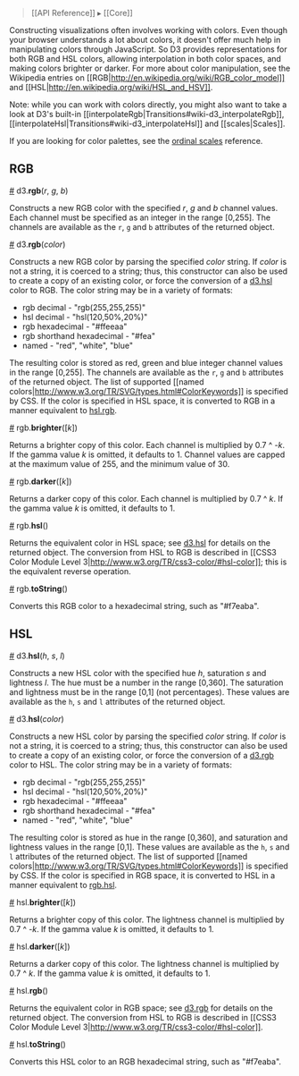 > [[API Reference]] ▸ [[Core]]

Constructing visualizations often involves working with colors. Even though your browser understands a lot about colors, it doesn't offer much help in manipulating colors through JavaScript. So D3 provides representations for both RGB and HSL colors, allowing interpolation in both color spaces, and making colors brighter or darker. For more about color manipulation, see the Wikipedia entries on [[RGB|http://en.wikipedia.org/wiki/RGB_color_model]] and [[HSL|http://en.wikipedia.org/wiki/HSL_and_HSV]].

Note: while you can work with colors directly, you might also want to take a look at D3's built-in [[interpolateRgb|Transitions#wiki-d3_interpolateRgb]], [[interpolateHsl|Transitions#wiki-d3_interpolateHsl]] and [[scales|Scales]].

If you are looking for color palettes, see the [ordinal scales](Ordinal-Scales) reference.

## RGB

<a name="d3_rgb" href="Colors#wiki-d3_rgb">#</a> d3.<b>rgb</b>(<i>r</i>, <i>g</i>, <i>b</i>)

Constructs a new RGB color with the specified *r*, *g* and *b* channel values. Each channel must be specified as an integer in the range [0,255]. The channels are available as the `r`, `g` and `b` attributes of the returned object.

<a href="Colors#wiki-d3_rgb">#</a> d3.<b>rgb</b>(<i>color</i>)

Constructs a new RGB color by parsing the specified *color* string. If *color* is not a string, it is coerced to a string; thus, this constructor can also be used to create a copy of an existing color, or force the conversion of a [d3.hsl](Colors#wiki-d3_hsl) color to RGB. The color string may be in a variety of formats:

* rgb decimal - "rgb(255,255,255)"
* hsl decimal - "hsl(120,50%,20%)"
* rgb hexadecimal - "#ffeeaa"
* rgb shorthand hexadecimal - "#fea"
* named - "red", "white", "blue"

The resulting color is stored as red, green and blue integer channel values in the range [0,255]. The channels are available as the `r`, `g` and `b` attributes of the returned object. The list of supported [[named colors|http://www.w3.org/TR/SVG/types.html#ColorKeywords]] is specified by CSS. If the color is specified in HSL space, it is converted to RGB in a manner equivalent to [hsl.rgb](Colors#wiki-hsl_rgb).

<a name="rgb_brighter" href="Colors#wiki-rgb_brighter">#</a> rgb.<b>brighter</b>([<i>k</i>])

Returns a brighter copy of this color. Each channel is multiplied by 0.7 ^ *-k*. If the gamma value *k* is omitted, it defaults to 1. Channel values are capped at the maximum value of 255, and the minimum value of 30.

<a name="rgb_darker" href="Colors#wiki-rgb_darker">#</a> rgb.<b>darker</b>([<i>k</i>])

Returns a darker copy of this color. Each channel is multiplied by 0.7 ^ *k*. If the gamma value *k* is omitted, it defaults to 1.

<a name="rgb_hsl" href="Colors#wiki-rgb_hsl">#</a> rgb.<b>hsl</b>()

Returns the equivalent color in HSL space; see [d3.hsl](Colors#wiki-d3_hsl) for details on the returned object. The conversion from HSL to RGB is described in [[CSS3 Color Module Level 3|http://www.w3.org/TR/css3-color/#hsl-color]]; this is the equivalent reverse operation.

<a name="rgb_toString" href="Colors#wiki-rgb_toString">#</a> rgb.<b>toString</b>()

Converts this RGB color to a hexadecimal string, such as "#f7eaba".

## HSL

<a name="d3_hsl" href="Colors#wiki-d3_hsl">#</a> d3.<b>hsl</b>(<i>h</i>, <i>s</i>, <i>l</i>)

Constructs a new HSL color with the specified hue *h*, saturation *s* and lightness *l*. The hue must be a number in the range [0,360]. The saturation and lightness must be in the range [0,1] (not percentages). These values are available as the `h`, `s` and `l` attributes of the returned object.

<a href="Colors#wiki-d3_hsl">#</a> d3.<b>hsl</b>(<i>color</i>)

Constructs a new HSL color by parsing the specified *color* string. If *color* is not a string, it is coerced to a string; thus, this constructor can also be used to create a copy of an existing color, or force the conversion of a [d3.rgb](Colors#wiki-d3_rgb) color to HSL. The color string may be in a variety of formats:

* rgb decimal - "rgb(255,255,255)"
* hsl decimal - "hsl(120,50%,20%)"
* rgb hexadecimal - "#ffeeaa"
* rgb shorthand hexadecimal - "#fea"
* named - "red", "white", "blue"

The resulting color is stored as hue in the range [0,360], and saturation and lightness values in the range [0,1]. These values are available as the `h`, `s` and `l` attributes of the returned object. The list of supported [[named colors|http://www.w3.org/TR/SVG/types.html#ColorKeywords]] is specified by CSS. If the color is specified in RGB space, it is converted to HSL in a manner equivalent to [rgb.hsl](Colors#wiki-rgb_hsl).

<a name="hsl_brighter" href="Colors#wiki-hsl_brighter">#</a> hsl.<b>brighter</b>([<i>k</i>])

Returns a brighter copy of this color. The lightness channel is multiplied by 0.7 ^ *-k*. If the gamma value *k* is omitted, it defaults to 1.

<a name="hsl_darker" href="Colors#wiki-hsl_darker">#</a> hsl.<b>darker</b>([<i>k</i>])

Returns a darker copy of this color. The lightness channel is multiplied by 0.7 ^ *k*. If the gamma value *k* is omitted, it defaults to 1.

<a name="hsl_rgb" href="Colors#wiki-hsl_rgb">#</a> hsl.<b>rgb</b>()

Returns the equivalent color in RGB space; see [d3.rgb](Colors#wiki-d3_rgb) for details on the returned object. The conversion from HSL to RGB is described in [[CSS3 Color Module Level 3|http://www.w3.org/TR/css3-color/#hsl-color]].

<a name="hsl_toString" href="Colors#wiki-hsl_toString">#</a> hsl.<b>toString</b>()

Converts this HSL color to an RGB hexadecimal string, such as "#f7eaba".
